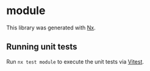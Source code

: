 # module

This library was generated with [Nx](https://nx.dev).

## Running unit tests

Run `nx test module` to execute the unit tests via [Vitest](https://vitest.dev/).
